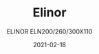---
designer: "Claudio Bellini"
description: "The%20Elinor%20table%20collection%2C%20with%20its%20soft%20and%20curving%20lines%2C%20conveys%20a%20refined%20yet%20contemporary%20image.%20The%20base%20is%20formed%20of%20two%20moulded%20elements%20of%20fixed%20dimensions%2C%20made%20from%20rigid%20polyurethane%20foam%20and%20upholstered%20in%20genuine%20leather%3B%20they%20support%20a%20square%20table%20top%20in%20ultra-thin%206mm%20solid%20laminate%20or%20in%20white%20glass%2C%20with%20rounded%20lacquered%20MDF%20support%20beneath%20it%20which%20conceals%20the%20steel%20structure.%20The%20two%20elements%20of%20the%20base%20are%20arranged%20symmetrically.%20Available%20in%20two%20layouts%20that%20allow%20different%20aesthetic%20results%3A%20they%20can%20be%20positioned%20in%20a%20way%20that%20recalls%20closed%20or%20open%20brackets."
image_primary: "img/Elinor_ELN_01_zoom.jpg"
image_secondary: "img/Elinor_ELN_02_zoom.jpg"
manufacturer: "Pedrali"
href: "https://www.pedrali.it/en/products/catalog/Table-ELINOR-ELN200-260-300X110/"
subtitle: "ELINOR ELN200/260/300X110"
tags: 
  - "Pedrali"
  - "Tables"
title: "Elinor"
category: "Tables"
slug: "/manufacturers/pedrali/tables/claudio-bellini-elinor"
date: "2021-02-18"
---